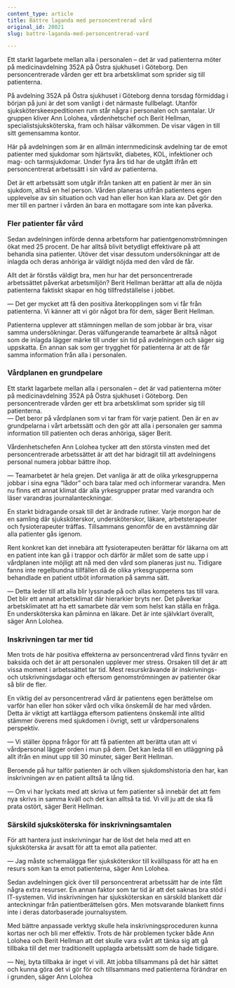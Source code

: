 ```yaml
---
content_type: article
title: Bättre laganda med personcentrerad vård
original_id: 20021
slug: battre-laganda-med-personcentrerad-vard

---
```


Ett starkt lagarbete mellan alla i personalen – det är vad patienterna möter på medicinavdelning 352A på Östra sjukhuset i Göteborg. Den personcentrerade vården ger ett bra arbetsklimat som sprider sig till patienterna.

På avdelning 352A på Östra sjukhuset i Göteborg denna torsdag förmiddag i början på juni är det som vanligt i det närmaste fullbelagt. Utanför sjuksköterskeexpeditionen rum står några i personalen och samtalar. Ur gruppen kliver Ann Lolohea, vårdenhetschef och Berit Hellman, specialistsjuksköterska, fram och hälsar välkommen. De visar vägen in till sitt gemensamma kontor.

Här på avdelningen som är en allmän internmedicinsk avdelning tar de emot patienter med sjukdomar som hjärtsvikt, diabetes, KOL, infektioner och mag- och tarmsjukdomar. Under fyra års tid har de utgått ifrån ett personcentrerat arbetssätt i sin vård av patienterna.

Det är ett arbetssätt som utgår ifrån tanken att en patient är mer än sin sjukdom, alltså en hel person. Vården planeras utifrån patientens egen upplevelse av sin situation och vad han eller hon kan klara av. Det gör den mer till en partner i vården än bara en mottagare som inte kan påverka.

### Fler patienter får vård

Sedan avdelningen införde denna arbetsform har patientgenomströmningen ökat med 25 procent. De har alltså blivit betydligt effektivare på att behandla sina patienter. Utöver det visar dessutom undersökningar att de inlagda och deras anhöriga är väldigt nöjda med den vård de får.

Allt det är förstås väldigt bra, men hur har det personcentrerade arbetssättet påverkat arbetsmiljön? Berit Hellman berättar att alla de nöjda patienterna faktiskt skapar en hög tillfredställelse i jobbet.

— Det ger mycket att få den positiva återkopplingen som vi får från patienterna. Vi känner att vi gör något bra för dem, säger Berit Hellman.

Patienterna upplever att stämningen mellan de som jobbar är bra, visar samma undersökningar. Deras välfungerande teamarbete är alltså något som de inlagda lägger märke till under sin tid på avdelningen och säger sig uppskatta. En annan sak som ger trygghet för patienterna är att de får samma information från alla i personalen.

### Vårdplanen en grundpelare

Ett starkt lagarbete mellan alla i personalen – det är vad patienterna möter på medicinavdelning 352A på Östra sjukhuset i Göteborg. Den personcentrerade vården ger ett bra arbetsklimat som sprider sig till patienterna.  
— Det beror på vårdplanen som vi tar fram för varje patient. Den är en av grundpelarna i vårt arbetssätt och den gör att alla i personalen ger samma information till patienten och deras anhöriga, säger Berit.

Vårdenhetschefen Ann Lolohea tycker att den största vinsten med det personcentrerade arbetssättet är att det har bidragit till att avdelningens personal numera jobbar bättre ihop.

— Teamarbetet är hela grejen. Det vanliga är att de olika yrkesgrupperna jobbar i sina egna “lådor” och bara talar med och informerar varandra. Men nu finns ett annat klimat där alla yrkesgrupper pratar med varandra och läser varandras journalanteckningar.

En starkt bidragande orsak till det är ändrade rutiner. Varje morgon har de en samling där sjuksköterskor, undersköterskor, läkare, arbetsterapeuter och fysioterapeuter träffas. Tillsammans genomför de en avstämning där alla patienter gås igenom.

Rent konkret kan det innebära att fysioterapeuten berättar för läkarna om att en patient inte kan gå i trappor och därför är målet som de satte upp i vårdplanen inte möjligt att nå med den vård som planeras just nu. Tidigare fanns inte regelbundna tillfällen då de olika yrkesgrupperna som behandlade en patient utböt information på samma sätt.

— Detta leder till att alla blir lyssnade på och allas kompetens tas till vara. Det blir ett annat arbetsklimat där hierarkier bryts ner. Det påverkar arbetsklimatet att ha ett samarbete där vem som helst kan ställa en fråga. En undersköterska kan påminna en läkare. Det är inte självklart överallt, säger Ann Lolohea.

### Inskrivningen tar mer tid

Men trots de här positiva effekterna av personcentrerad vård finns tyvärr en baksida och det är att personalen upplever mer stress. Orsaken till det är att vissa moment i arbetssättet tar tid. Mest resurskrävande är inskrivnings- och utskrivningsdagar och eftersom genomströmningen av patienter ökar så blir de fler.

En viktig del av personcentrerad vård är patientens egen berättelse om varför han eller hon söker vård och vilka önskemål de har med vården. Detta är viktigt att kartlägga eftersom patientens önskemål inte alltid stämmer överens med sjukdomen i övrigt, sett ur vårdpersonalens perspektiv.

— Vi ställer öppna frågor för att få patienten att berätta utan att vi vårdpersonal lägger orden i mun på dem. Det kan leda till en utläggning på allt ifrån en minut upp till 30 minuter, säger Berit Hellman.

Beroende på hur talför patienten är och vilken sjukdomshistoria den har, kan inskrivningen av en patient alltså ta lång tid.

— Om vi har lyckats med att skriva ut fem patienter så innebär det att fem nya skrivs in samma kväll och det kan alltså ta tid. Vi vill ju att de ska få prata ostört, säger Berit Hellman.

### Särskild sjuksköterska för inskrivningsamtalen

För att hantera just inskrivningar har de löst det hela med att en sjuksköterska är avsatt för att ta emot alla patienter.

— Jag måste schemalägga fler sjuksköterskor till kvällspass för att ha en resurs som kan ta emot patienterna, säger Ann Lolohea.

Sedan avdelningen gick över till personcentrerat arbetssätt har de inte fått några extra resurser. En annan faktor som tar tid är att det saknas bra stöd i IT-systemen. Vid inskrivningen har sjuksköterskan en särskild blankett där anteckningar från patientberättelsen görs. Men motsvarande blankett finns inte i deras datorbaserade journalsystem.

Med bättre anpassade verktyg skulle hela inskrivningsproceduren kunna kortas ner och bli mer effektiv. Trots de här problemen tycker både Ann Lolohea och Berit Hellman att det skulle vara svårt att tänka sig att gå tillbaka till det mer traditionellt upplagda arbetssätt som de hade tidigare.

— Nej, byta tillbaka är inget vi vill. Att jobba tillsammans på det här sättet och kunna göra det vi gör för och tillsammans med patienterna förändrar en i grunden, säger Ann Lolohea

